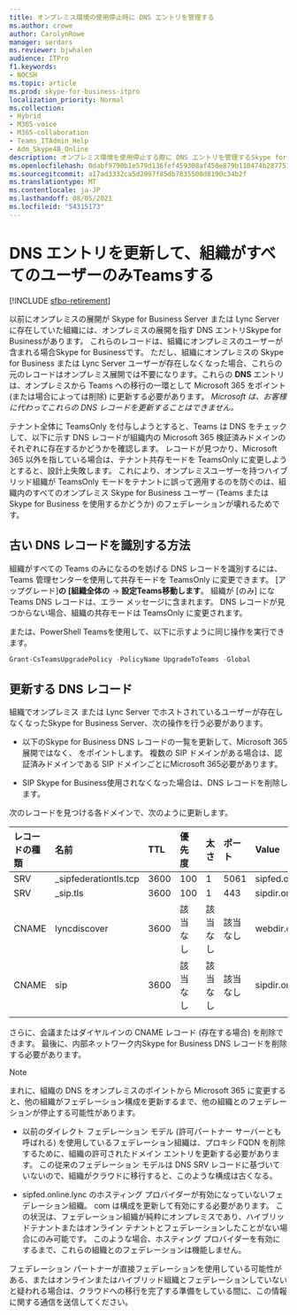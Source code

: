 ```yaml
---
title: オンプレミス環境の使用停止時に DNS エントリを管理する
ms.author: crowe
author: CarolynRowe
manager: serdars
ms.reviewer: bjwhalen
audience: ITPro
f1.keywords:
- NOCSH
ms.topic: article
ms.prod: skype-for-business-itpro
localization_priority: Normal
ms.collection:
- Hybrid
- M365-voice
- M365-collaboration
- Teams_ITAdmin_Help
- Adm_Skype4B_Online
description: オンプレミス環境を使用停止する際に DNS エントリを管理するSkype for Business手順。
ms.openlocfilehash: 0dabf9790b1e579d136fef459308af450e879b110474b2877513855c8e78cf29
ms.sourcegitcommit: a17ad3332ca5d2997f85db7835500d8190c34b2f
ms.translationtype: MT
ms.contentlocale: ja-JP
ms.lasthandoff: 08/05/2021
ms.locfileid: "54315173"
---
```

# <a name="update-dns-entries-to-enable-your-organization-to-be-all-teams-only"></a>DNS エントリを更新して、組織がすべてのユーザーのみTeamsする

[!INCLUDE [sfbo-retirement](../../Hub/includes/sfbo-retirement.md)]

以前にオンプレミスの展開が Skype for Business Server または Lync Server に存在していた組織には、オンプレミスの展開を指す DNS エントリSkype for Businessがあります。 これらのレコードは、組織にオンプレミスのユーザーが含まれる場合Skype for Businessです。 ただし、組織にオンプレミスの Skype for Business または Lync Server ユーザーが存在しなくなった場合、これらの元のレコードはオンプレミス展開では不要になります。これらの **DNS** エントリは、オンプレミスから Teams への移行の一環として Microsoft 365 をポイント (または場合によっては削除) に更新する必要があります。 *Microsoft は、お客様に代わってこれらの DNS レコードを更新することはできません。*

テナント全体に TeamsOnly を付与しようとすると、Teams は DNS をチェックして、以下に示す DNS レコードが組織内の Microsoft 365 検証済みドメインのそれぞれに存在するかどうかを確認します。 レコードが見つかり、Microsoft 365 以外を指している場合は、テナント共存モードを TeamsOnly に変更しようとすると、設計上失敗します。 これにより、オンプレミスユーザーを持つハイブリッド組織が TeamsOnly モードをテナントに誤って適用するのを防ぐのは、組織内のすべてのオンプレミス Skype for Business ユーザー (Teams または Skype for Business を使用するかどうか) のフェデレーションが壊れるためです。


## <a name="how-to-identify-stale-dns-records"></a>古い DNS レコードを識別する方法

組織がすべての Teams のみになるのを妨げる DNS レコードを識別するには、Teams 管理センターを使用して共存モードを TeamsOnly に変更できます。 [アップグレード]**の [組織全体の**  ->  **設定Teams移動します**。 組織が [のみ] になTeams DNS レコードは、エラー メッセージに含まれます。  DNS レコードが見つからない場合、組織の共存モードは TeamsOnly に変更されます。   

または、PowerShell Teamsを使用して、以下に示すように同じ操作を実行できます。

   ```PowerShell
   Grant-CsTeamsUpgradePolicy -PolicyName UpgradeToTeams -Global
   ```

## <a name="dns-records-to-be-updated"></a>更新する DNS レコード

組織でオンプレミス または Lync Server でホストされているユーザーが存在しなくなったSkype for Business Server、次の操作を行う必要があります。

- 以下のSkype for Business DNS レコードの一覧を更新して、Microsoft 365展開ではなく、 をポイントします。 複数の SIP ドメインがある場合は、認証済みドメインである SIP ドメインごとにMicrosoft 365必要があります。

- SIP Skype for Business使用されなくなった場合は、DNS レコードを削除します。 

次のレコードを見つける各ドメインで、次のように更新します。

| レコードの種類 | 名前 | TTL | 優先度 | 太さ | ポート | Value |
| :-----| :-----| :---- | :-----| :-----| :-----| :-----|
| SRV | _sipfederationtls.tcp | 3600 |  100 | 1 | 5061  | sipfed.online.lync.com |
| SRV | _sip.tls | 3600  | 100 |    1   | 443   | sipdir.online.lync.com |
| CNAME | lyncdiscover |    3600 |  該当なし |   該当なし |   該当なし |   webdir.online.lync.com |
| CNAME |   sip | 3600 |    該当なし |   該当なし  | 該当なし |    sipdir.online.lync.com |
|||||||

さらに、会議またはダイヤルインの CNAME レコード (存在する場合) を削除できます。 最後に、内部ネットワーク内Skype for Business DNS レコードを削除する必要があります。

> [!Note] 
> まれに、組織の DNS をオンプレミスのポイントから Microsoft 365 に変更すると、他の組織がフェデレーション構成を更新するまで、他の組織とのフェデレーションが停止する可能性があります。
>
> - 以前のダイレクト フェデレーション モデル (許可パートナー サーバーとも呼ばれる) を使用しているフェデレーション組織は、プロキシ FQDN を削除するために、組織の許可されたドメイン エントリを更新する必要があります。 この従来のフェデレーション モデルは DNS SRV レコードに基づいていないので、組織がクラウドに移行すると、このような構成は古くなる。
> 
> - sipfed.online.lync のホスティング プロバイダーが有効になっていないフェデレーション組織。 <span>com は構成を更新して有効にする必要があります。 この状況は、フェデレーション組織が純粋にオンプレミスであり、ハイブリッドテナントまたはオンライン テナントとフェデレーションしたことがない場合にのみ可能です。 このような場合、ホスティング プロバイダーを有効にするまで、これらの組織とのフェデレーションは機能しません。
>
> フェデレーション パートナーが直接フェデレーションを使用している可能性がある、またはオンラインまたはハイブリッド組織とフェデレーションしていないと疑われる場合は、クラウドへの移行を完了する準備をしている間に、この情報に関する通信を送信してください。
  




